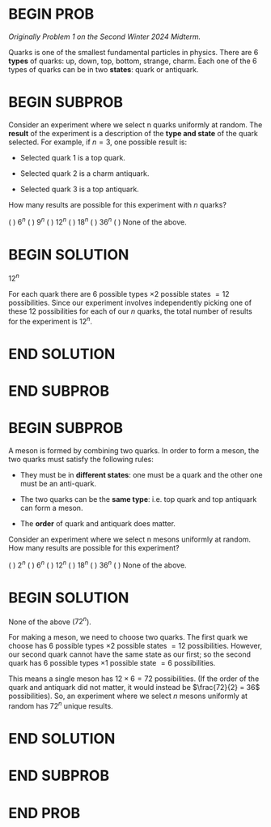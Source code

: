 # BEGIN PROB

<i>Originally Problem 1 on the Second Winter 2024 Midterm.</i>

Quarks is one of the smallest fundamental particles in
physics. There are 6 **types** of quarks: up, down, top, bottom, strange,
charm. Each one of the 6 types of quarks can be in two **states**: quark or antiquark.

# BEGIN SUBPROB

Consider an experiment where we select n quarks uniformly at random. The **result** of the experiment is a description of the **type and state**
of the quark selected. For example, if $n=3$, one possible result is:

-   Selected quark 1 is a top quark.

-   Selected quark 2 is a charm antiquark.

-   Selected quark 3 is a top antiquark.

How many results are possible for this experiment with $n$ quarks?

( ) $6^n$
( ) $9^n$
( ) $12^n$
( ) $18^n$
( ) $36^n$
( ) None of the above.

# BEGIN SOLUTION

$12^n$

For each quark there are $6$ possible types $\times 2$ possible states $= 12$ possibilities. Since our experiment involves independently picking one of these 12 possibilities for each of our $n$ quarks, the total number of results for the experiment is $12^n$.

# END SOLUTION

# END SUBPROB 

# BEGIN SUBPROB

A meson is formed by combining two quarks. In order to form a meson, the two quarks must satisfy the following rules:

-   They must be in **different states**: one must be a quark and 
    the other one must be an anti-quark.

-   The two quarks can be the **same type**: i.e. top quark and top
    antiquark can form a meson.

-   The **order** of quark and antiquark does matter.

Consider an experiment where we select n mesons uniformly at random. How many results are possible for this experiment?

( ) $2^n$
( ) $6^n$
( ) $12^n$
( ) $18^n$
( ) $36^n$
( ) None of the above.

# BEGIN SOLUTION

None of the above ($72^n$).

For making a meson, we need to choose two quarks. The first quark we choose has $6$ possible types $\times 2$ possible states $= 12$ possibilities. However, our second quark cannot have the same state as our first; so the second quark has $6$ possible types $\times 1$ possible state $= 6$ possibilities.

This means a single meson has $12 \times 6 = 72$ possibilities. (If the order of the quark and antiquark did not matter, it would instead be $\frac{72}{2} = 36$ possibilities). So, an experiment where we select $n$ mesons uniformly at random has $72^n$ unique results.

# END SOLUTION

# END SUBPROB

# END PROB